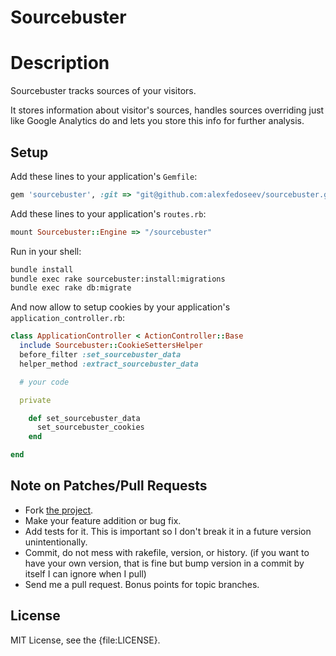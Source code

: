 # Sourcebuster

# Description

Sourcebuster tracks sources of your visitors.

It stores information about visitor's sources, handles sources overriding just like Google Analytics do and lets you store this info for further analysis.

## Setup

Add these lines to your application's `Gemfile`:

```ruby
gem 'sourcebuster', :git => "git@github.com:alexfedoseev/sourcebuster.git"
```

Add these lines to your application's `routes.rb`:

```ruby
mount Sourcebuster::Engine => "/sourcebuster"
```

Run in your shell:

```bash
bundle install
bundle exec rake sourcebuster:install:migrations
bundle exec rake db:migrate
```

And now allow to setup cookies by your application's `application_controller.rb`:

```ruby
class ApplicationController < ActionController::Base
  include Sourcebuster::CookieSettersHelper
  before_filter :set_sourcebuster_data
  helper_method :extract_sourcebuster_data

  # your code

  private

    def set_sourcebuster_data
      set_sourcebuster_cookies
    end

end
```

## Note on Patches/Pull Requests

* Fork [the project](https://github.com/alexfedoseev/sourcebuster).
* Make your feature addition or bug fix.
* Add tests for it. This is important so I don't break it in a
  future version unintentionally.
* Commit, do not mess with rakefile, version, or history.
  (if you want to have your own version, that is fine but bump version in a commit by itself I can ignore when I pull)
* Send me a pull request. Bonus points for topic branches.

## License

MIT License, see the {file:LICENSE}.
